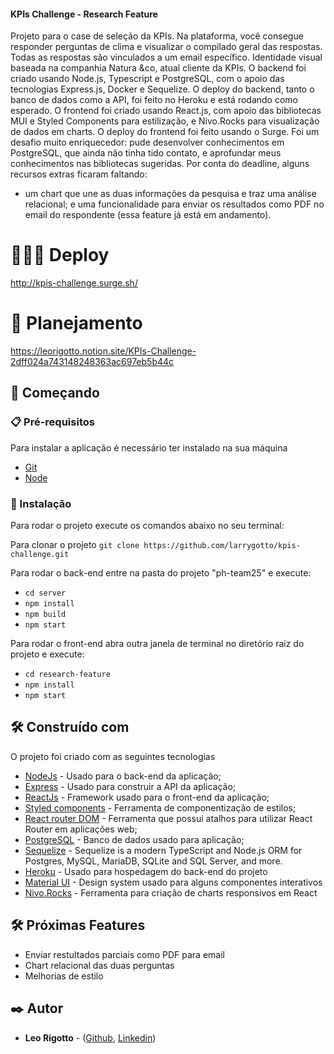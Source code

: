 #### KPIs Challenge - Research Feature

Projeto para o case de seleção da KPIs. Na plataforma, você consegue responder perguntas de clima e visualizar o compilado geral das respostas. Todas as respostas são vinculados a um email específico. Identidade visual baseada na companhia Natura &co, atual cliente da KPIs.
O backend foi criado usando Node.js, Typescript e PostgreSQL, com o apoio das tecnologias Express.js, Docker e Sequelize. O deploy do backend, tanto o banco de dados como a API, foi feito no Heroku e está rodando como esperado.
O frontend foi criado usando React.js, com apoio das bibliotecas MUI e Styled Components para estilização, e Nivo.Rocks para visualização de dados em charts. O deploy do frontend foi feito usando o Surge.
Foi um desafio muito enriquecedor: pude desenvolver conhecimentos em PostgreSQL, que ainda não tinha tido contato, e aprofundar meus conhecimentos nas bibliotecas sugeridas.
Por conta do deadline, alguns recursos extras ficaram faltando: 
- um chart que une as duas informações da pesquisa e traz uma análise relacional; e uma funcionalidade para enviar os resultados como PDF no email do respondente (essa feature já está em andamento).


# 🧑🏼‍💻 Deploy

http://kpis-challenge.surge.sh/

# 📓 Planejamento

https://leorigotto.notion.site/KPIs-Challenge-2dff024a743148248363ac697eb5b44c

## 🚀 Começando

### 📋 Pré-requisitos

Para instalar a aplicação é necessário ter instalado na sua máquina

* [Git](https://git-scm.com/)
* [Node](https://nodejs.org/en/)

### 🔧 Instalação

Para rodar o projeto execute os comandos abaixo no seu terminal:

Para clonar o projeto 
`git clone https://github.com/larrygotto/kpis-challenge.git`

Para rodar o back-end entre na pasta do projeto "ph-team25" e execute:

* `cd server`
* `npm install`
* `npm build`
* `npm start`

Para rodar o front-end abra outra janela de terminal no diretório raiz do projeto e execute:

* `cd research-feature`
* `npm install`
* `npm start` 

## 🛠️ Construído com

O projeto foi criado com as seguintes tecnologias

* [NodeJs](https://nodejs.org/en/) - Usado para o back-end da aplicação;
* [Express](https://expressjs.com/) - Usado para construir a API da aplicação;
* [ReactJs](https://pt-br.reactjs.org) - Framework usado para o front-end da aplicação;
* [Styled components](https://styled-components.com/) - Ferramenta de componentização de estilos;
* [React router DOM](https://www.npmjs.com/package/react-router-dom) - Ferramenta que possui atalhos para utilizar React Router em aplicações web;
* [PostgreSQL](https://www.postgresql.org) - Banco de dados usado para aplicação;
* [Sequelize](https://sequelize.org) - Sequelize is a modern TypeScript and Node.js ORM for Postgres, MySQL, MariaDB, SQLite and SQL Server, and more. 
* [Heroku](https://www.heroku.com) - Usado para hospedagem do back-end do projeto
* [Material UI](https://mui.com) - Design system usado para alguns componentes interativos
* [Nivo.Rocks](https://www.nivo.rocks) - Ferramenta para criação de charts responsivos em React

## 🛠️ Próximas Features

* Enviar restultados parciais como PDF para email
* Chart relacional das duas perguntas
* Melhorias de estilo

## ✒️ Autor

* **Leo Rigotto** - ([Github](www.github.com/larrygotto), [Linkedin](https://www.linkedin.com/in/leorigotto/))

